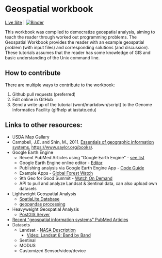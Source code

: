 # Geospatial workbook

[Live Site](https://geospatial.101workbook.org/) | [![Binder](https://mybinder.org/badge_logo.svg)](https://mybinder.org/v2/gh/ISUgenomics/geospatialworkbook/HEAD?filepath=tutorials)

This workbook was compiled to democratize geospatial analysis, aiming to teach the reader through worked out programming problems. The Geospatial Workbook provides the reader with an example geospatial problem (with input files) and corresponding solutions (and discussion). These tutorials assumes that the reader has some knowledge of GIS and basic understanding of the Unix command line. 

## How to contribute

There are multiple ways to contribute to the workbook:

1. Github pull requests (preferred)
2. Edit online in GitHub
3. Send a write up of the tutorial (word/markdown/script) to the Genome Informatics Facility (gifhelp at iastate.edu)
 
## Links to other resources:

* [USDA Map Gallary](https://usda-open-data-demo-site-1-lnr.hub.arcgis.com/)
* Campbell, J.E. and Shin, M., 2011. [Essentials of geographic information systems.](https://open.umn.edu/opentextbooks/textbooks/67) https://www.saylor.org/books/.
* Google Earth Engine
  * Recent PubMed Articles using "Google Earth Engine" - [see list](https://pubmed.ncbi.nlm.nih.gov/?term=Google+Earth+Engine)
  * Google Earth Engine online editor - [Editor](https://code.earthengine.google.com/)
  * Publishing analysis via Google Earth Engine App - [Code Guide](https://developers.google.com/earth-engine/guides/apps)
  * Example Apps - [Global Forest Watch](https://www.globalforestwatch.org/map/?menu=eyJkYXRhc2V0Q2F0ZWdvcnkiOiJmb3Jlc3RDaGFuZ2UiLCJtZW51U2VjdGlvbiI6ImRhdGFzZXRzIn0%3D)
  * 9th Geo for Good Summit - [Watch On Demand](https://earthoutreachonair.withgoogle.com/events/geoforgood20)
  * API to pull and analyze Landsat & Sentinal data, can also upload own datasets
* Lightweight Geospatial Analysis
  * [SpatiaLite Database](https://www.gaia-gis.it/fossil/libspatialite/index)
  * [geopandas processing](https://geopandas.org/io.html)
* Heavyweight Geospatial Analysis
  * [PostGIS Server](https://postgis.net/)
* [Recent "geospatial information systems" PubMed Articles](https://pubmed.ncbi.nlm.nih.gov/?term=GIS+geographic+information+systems&sort=date)
* Datasets
  * Landsat - [NASA Description](https://landsat.gsfc.nasa.gov/landsat-8/)
    * [Video: Landsat 8: Band by Band](https://youtu.be/A6WzAc1FTeA)
  * Sentinal
  * MODUS
  * Customized Sensor/video/device
